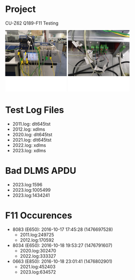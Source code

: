 # Project

CU-Z62 Q189-F11 Testing

![ATS-Front](/q189-ats-front.png)
![ATS-Back](/q189-ats-back.png)

# Test Log Files

- 2011.log: dlt645tst
- 2012.log: xdlms
- 2020.log: dlt645tst
- 2021.log: dlt645tst
- 2022.log: xdlms
- 2023.log: xdlms

# Bad DLMS APDU

- 2023.log:1596
- 2023.log:1005499
- 2023.log:1434241

# F11 Occurences

- 8083 (E650): 2016-10-17 17:45:28 (1476697528)
    - 2011.log:249725
    - 2012.log:170592
- 8034 (E650): 2016-10-18 19:53:27 (1476791607)
    - 2020.log:302470
    - 2022.log:333327
- 0663 (E850): 2016-10-18 23:01:41 (1476802901)
    - 2021.log:452403
    - 2023.log:634572


